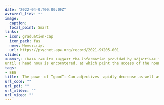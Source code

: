 ```yaml
---
date: "2022-04-01T00:00:00Z"
external_link: ""
image: 
  caption:
  focal_point: Smart
links:
- icon: graduation-cap
  icon_pack: fas
  name: Manuscript
  url: https://psycnet.apa.org/record/2021-99205-001
slides: 
summary: These results suggest the information provided by adjectives is buffered
until a head noun is encountered, at which point the access of the noun’s semantics is shaped in parallel by both the adjective and the sentence-level representation.
tags:
- EEG
title:  The power of “good”: Can adjectives rapidly decrease as well as increase the availability of the upcoming noun? 
url_code: ""
url_pdf: ""
url_slides: ""
url_video: ""
---
```

